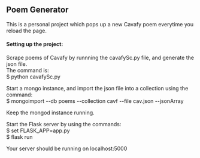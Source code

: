 <h2>Poem Generator</h2>

This is a personal project which pops up a new Cavafy poem everytime you reload the page.

<h4>Setting up the project:</h4>

Scrape poems of Cavafy by runnning the cavafySc.py file, and generate the json file.</br>
The command is:</br>
$ python cavafySc.py


Start a mongo instance, and import the json file into a collection using the command:</br>
$ mongoimport --db poems --collection cavf --file cav.json --jsonArray

Keep the mongod instance running.

Start the Flask server by using the commands:</br>
$ set FLASK_APP=app.py</br>
$ flask run

Your server should be running on localhost:5000
